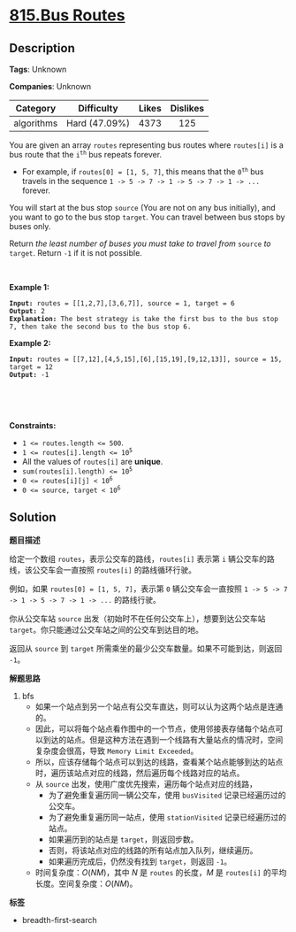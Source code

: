 # [815.Bus Routes](https://leetcode.com/problems/bus-routes/description/)

## Description

**Tags**: Unknown

**Companies**: Unknown

|  Category  |  Difficulty   | Likes | Dislikes |
| :--------: | :-----------: | :---: | :------: |
| algorithms | Hard (47.09%) | 4373  |   125    |

<p>You are given an array <code>routes</code> representing bus routes where <code>routes[i]</code> is a bus route that the <code>i<sup>th</sup></code> bus repeats forever.</p>
<ul>
  <li>For example, if <code>routes[0] = [1, 5, 7]</code>, this means that the <code>0<sup>th</sup></code> bus travels in the sequence <code>1 -&gt; 5 -&gt; 7 -&gt; 1 -&gt; 5 -&gt; 7 -&gt; 1 -&gt; ...</code> forever.</li>
</ul>
<p>You will start at the bus stop <code>source</code> (You are not on any bus initially), and you want to go to the bus stop <code>target</code>. You can travel between bus stops by buses only.</p>
<p>Return <em>the least number of buses you must take to travel from </em><code>source</code><em> to </em><code>target</code>. Return <code>-1</code> if it is not possible.</p>
<p>&nbsp;</p>
<p><strong class="example">Example 1:</strong></p>
<pre><code><strong>Input:</strong> routes = [[1,2,7],[3,6,7]], source = 1, target = 6
<strong>Output:</strong> 2
<strong>Explanation:</strong> The best strategy is take the first bus to the bus stop 7, then take the second bus to the bus stop 6.</code></pre>
<p><strong class="example">Example 2:</strong></p>
<pre><code><strong>Input:</strong> routes = [[7,12],[4,5,15],[6],[15,19],[9,12,13]], source = 15, target = 12
<strong>Output:</strong> -1</code></pre>
<p>&nbsp;</p>
<p>&nbsp;</p>
<p><strong>Constraints:</strong></p>
<ul>
  <li><code>1 &lt;= routes.length &lt;= 500</code>.</li>
  <li><code>1 &lt;= routes[i].length &lt;= 10<sup>5</sup></code></li>
  <li>All the values of <code>routes[i]</code> are <strong>unique</strong>.</li>
  <li><code>sum(routes[i].length) &lt;= 10<sup>5</sup></code></li>
  <li><code>0 &lt;= routes[i][j] &lt; 10<sup>6</sup></code></li>
  <li><code>0 &lt;= source, target &lt; 10<sup>6</sup></code></li>
</ul>

## Solution

**题目描述**

给定一个数组 `routes`，表示公交车的路线，`routes[i]` 表示第 `i` 辆公交车的路线，该公交车会一直按照 `routes[i]` 的路线循环行驶。

例如，如果 `routes[0] = [1, 5, 7]`，表示第 `0` 辆公交车会一直按照 `1 -> 5 -> 7 -> 1 -> 5 -> 7 -> 1 -> ...` 的路线行驶。

你从公交车站 `source` 出发（初始时不在任何公交车上），想要到达公交车站 `target`。你只能通过公交车站之间的公交车到达目的地。

返回从 `source` 到 `target` 所需乘坐的最少公交车数量。如果不可能到达，则返回 `-1`。

**解题思路**

1. bfs
   - 如果一个站点到另一个站点有公交车直达，则可以认为这两个站点是连通的。
   - 因此，可以将每个站点看作图中的一个节点，使用邻接表存储每个站点可以到达的站点。但是这种方法在遇到一个线路有大量站点的情况时，空间复杂度会很高，导致 `Memory Limit Exceeded`。
   - 所以，应该存储每个站点可以到达的线路，查看某个站点能够到达的站点时，遍历该站点对应的线路，然后遍历每个线路对应的站点。
   - 从 `source` 出发，使用广度优先搜索，遍历每个站点对应的线路，
     - 为了避免重复遍历同一辆公交车，使用 `busVisited` 记录已经遍历过的公交车。
     - 为了避免重复遍历同一站点，使用 `stationVisited` 记录已经遍历过的站点。
     - 如果遍历到的站点是 `target`，则返回步数。
     - 否则，将该站点对应的线路的所有站点加入队列，继续遍历。
     - 如果遍历完成后，仍然没有找到 `target`，则返回 `-1`。
   - 时间复杂度：$O(NM)$，其中 $N$ 是 `routes` 的长度，$M$ 是 `routes[i]` 的平均长度。空间复杂度：$O(NM)$。

**标签**

- breadth-first-search
